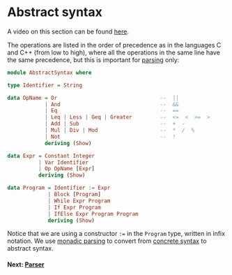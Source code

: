 # Abstract syntax

A video on this section can be found [here](https://bham.cloud.panopto.eu/Panopto/Pages/Viewer.aspx?id=78c83470-4c37-4279-bef8-ac85012e8be3).

The operations are listed in the order of precedence as in the
languages C and C++ (from low to high), where all the operations in
the same line have the same precedence, but this is important for
[parsing](Parser.md) only:

```haskell
module AbstractSyntax where

type Identifier = String

data OpName = Or                                 --  ||
            | And                                --  &&
            | Eq                                 --  ==
            | Leq | Less | Geq | Greater         --  <=  <  >=  >
            | Add | Sub                          --  +  -
            | Mul | Div | Mod                    --  *  /  %
            | Not                                --  !
            deriving (Show)

data Expr = Constant Integer
          | Var Identifier
          | Op OpName [Expr]
          deriving (Show)

data Program = Identifier := Expr
             | Block [Program]
             | While Expr Program
             | If Expr Program
             | IfElse Expr Program Program
             deriving (Show)
```
Notice that we are using a constructor `:=` in the `Program` type, written in infix notation.
We use [monadic parsing](/files/LectureNotes/Sections/monads.md#monadic-parsing) to convert from [concrete syntax](ConcreteSyntax.md) to abstract syntax.

#### Next: [Parser](Parser.md)
